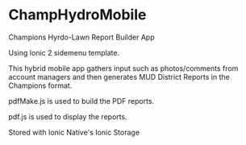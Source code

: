 # ChampHydroMobile
Champions Hyrdo-Lawn Report Builder App

Using Ionic 2 sidemenu template.

This hybrid mobile app gathers input such as photos/comments from account managers and then generates MUD District Reports in the Champions format.

pdfMake.js is used to build the PDF reports.

pdf.js is used to display the reports.

Stored with Ionic Native's Ionic Storage
